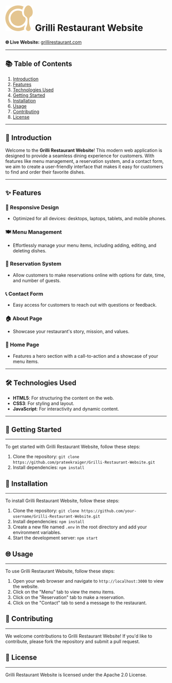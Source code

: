 # [![Grilli Logo](favicon.svg)](https://grillirestaurant.com) Grilli Restaurant Website



**🌐 Live Website:** [grillirestaurant.com]([https://grillirestaurant.com](https://prateekraiger.github.io/Grilli/))

---

## 📚 Table of Contents

1. [Introduction](#introduction)
2. [Features](#features)
3. [Technologies Used](#technologies-used)
4. [Getting Started](#getting-started)
5. [Installation](#installation)
6. [Usage](#usage)
7. [Contributing](#contributing)
8. [License](#license)

---

## 🥗 Introduction

Welcome to the **Grilli Restaurant Website**! This modern web application is designed to provide a seamless dining experience for customers. With features like menu management, a reservation system, and a contact form, we aim to create a user-friendly interface that makes it easy for customers to find and order their favorite dishes.

---

## ✨ Features

### 📱 Responsive Design
- Optimized for all devices: desktops, laptops, tablets, and mobile phones.

### 🍽️ Menu Management
- Effortlessly manage your menu items, including adding, editing, and deleting dishes.

### 📅 Reservation System
- Allow customers to make reservations online with options for date, time, and number of guests.

### 📞 Contact Form
- Easy access for customers to reach out with questions or feedback.

### 🏠 About Page
- Showcase your restaurant's story, mission, and values.

### 🌟 Home Page
- Features a hero section with a call-to-action and a showcase of your menu items.

---

## 🛠️ Technologies Used

- **HTML5**: For structuring the content on the web.
- **CSS3**: For styling and layout.
- **JavaScript**: For interactivity and dynamic content.

---

## 🚀 Getting Started

------------------

To get started with Grilli Restaurant Website, follow these steps:

1. Clone the repository: `git clone https://github.com/prateekraiger/Grilli-Restaurant-Website.git`
2. Install dependencies: `npm install`

## 🔧 Installation
--------------- 

To install Grilli Restaurant Website, follow these steps:

1. Clone the repository: `git clone https://github.com/your-username/Grilli-Restaurant-Website.git`
2. Install dependencies: `npm install`
3. Create a new file named `.env` in the root directory and add your environment variables.
4. Start the development server: `npm start`

## 🌐 Usage
--------

To use Grilli Restaurant Website, follow these steps:

1. Open your web browser and navigate to `http://localhost:3000` to view the website.
2. Click on the "Menu" tab to view the menu items.
3. Click on the "Reservation" tab to make a reservation.
4. Click on the "Contact" tab to send a message to the restaurant.

## 🤝 Contributing
---------------

We welcome contributions to Grilli Restaurant Website! If you'd like to contribute, please fork the repository and submit a pull request.

## 📜 License
----------

Grilli Restaurant Website is licensed under the Apache 2.0 License.

